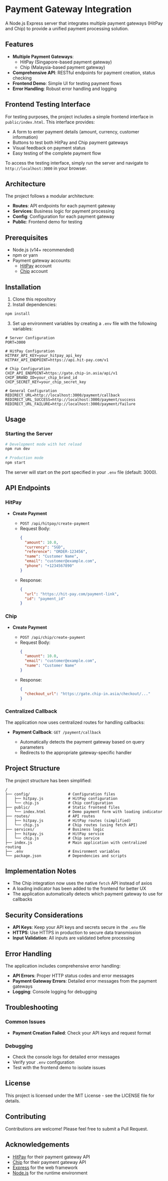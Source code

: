 # Payment Gateway Integration

A Node.js Express server that integrates multiple payment gateways (HitPay and Chip) to provide a unified payment processing solution.

## Features

- **Multiple Payment Gateways**:
  - HitPay (Singapore-based payment gateway)
  - Chip (Malaysia-based payment gateway)
- **Comprehensive API**: RESTful endpoints for payment creation, status checking
- **Frontend Demo**: Simple UI for testing payment flows
- **Error Handling**: Robust error handling and logging

## Frontend Testing Interface

For testing purposes, the project includes a simple frontend interface in `public/index.html`. This interface provides:

- A form to enter payment details (amount, currency, customer information)
- Buttons to test both HitPay and Chip payment gateways
- Visual feedback on payment status
- Easy testing of the complete payment flow

To access the testing interface, simply run the server and navigate to `http://localhost:3000` in your browser.

## Architecture

The project follows a modular architecture:

- **Routes**: API endpoints for each payment gateway
- **Services**: Business logic for payment processing
- **Config**: Configuration for each payment gateway
- **Public**: Frontend demo for testing

## Prerequisites

- Node.js (v14+ recommended)
- npm or yarn
- Payment gateway accounts:
  - [HitPay](https://www.hitpayapp.com/) account
  - [Chip](https://www.chip-in.asia/) account

## Installation

1. Clone this repository
2. Install dependencies:

```bash
npm install
```

3. Set up environment variables by creating a `.env` file with the following variables:

```
# Server Configuration
PORT=3000

# HitPay Configuration
HITPAY_API_KEY=your_hitpay_api_key
HITPAY_API_ENDPOINT=https://api.hit-pay.com/v1

# Chip Configuration
CHIP_API_ENDPOINT=https://gate.chip-in.asia/api/v1
CHIP_BRAND_ID=your_chip_brand_id
CHIP_SECRET_KEY=your_chip_secret_key

# General Configuration
REDIRECT_URL=http://localhost:3000/payment/callback
REDIRECT_URL_SUCCESS=http://localhost:3000/payment/success
REDIRECT_URL_FAILURE=http://localhost:3000/payment/failure
```

## Usage

### Starting the Server

```bash
# Development mode with hot reload
npm run dev

# Production mode
npm start
```

The server will start on the port specified in your `.env` file (default: 3000).

## API Endpoints

### HitPay

- **Create Payment**

  - `POST /api/hitpay/create-payment`
  - Request Body:
    ```json
    {
      "amount": 10.0,
      "currency": "SGD",
      "reference": "ORDER-123456",
      "name": "Customer Name",
      "email": "customer@example.com",
      "phone": "+1234567890"
    }
    ```
  - Response:
    ```json
    {
      "url": "https://hit-pay.com/payment-link",
      "id": "payment_id"
    }
    ```
### Chip

- **Create Payment**

  - `POST /api/chip/create-payment`
  - Request Body:
    ```json
    {
      "amount": 10.0,
      "email": "customer@example.com",
      "name": "Customer Name"
    }
    ```
  - Response:
    ```json
    {
      "checkout_url": "https://gate.chip-in.asia/checkout/..."
    }
    ```

### Centralized Callback

The application now uses centralized routes for handling callbacks:

- **Payment Callback**: `GET /payment/callback`

  - Automatically detects the payment gateway based on query parameters
  - Redirects to the appropriate gateway-specific handler

## Project Structure

The project structure has been simplified:

```
/
├── config/                 # Configuration files
│   ├── hitpay.js           # HitPay configuration
│   └── chip.js             # Chip configuration
├── public/                 # Static frontend files
│   └── index.html          # Demo payment form with loading indicator
├── routes/                 # API routes
│   ├── hitpay.js           # HitPay routes (simplified)
│   └── chip.js             # Chip routes (using fetch API)
├── services/               # Business logic
│   ├── hitpay.js           # HitPay service
│   └── chip.js             # Chip service
├── index.js                # Main application with centralized routing
├── .env                    # Environment variables
└── package.json            # Dependencies and scripts
```

## Implementation Notes

- The Chip integration now uses the native `fetch` API instead of axios
- A loading indicator has been added to the frontend for better UX
- The application automatically detects which payment gateway to use for callbacks

## Security Considerations

- **API Keys**: Keep your API keys and secrets secure in the `.env` file
- **HTTPS**: Use HTTPS in production to secure data transmission
- **Input Validation**: All inputs are validated before processing

## Error Handling

The application includes comprehensive error handling:

- **API Errors**: Proper HTTP status codes and error messages
- **Payment Gateway Errors**: Detailed error messages from the payment gateways
- **Logging**: Console logging for debugging

## Troubleshooting

### Common Issues

- **Payment Creation Failed**: Check your API keys and request format

### Debugging

- Check the console logs for detailed error messages
- Verify your `.env` configuration
- Test with the frontend demo to isolate issues

## License

This project is licensed under the MIT License - see the LICENSE file for details.

## Contributing

Contributions are welcome! Please feel free to submit a Pull Request.

## Acknowledgements

- [HitPay](https://www.hitpayapp.com/) for their payment gateway API
- [Chip](https://www.chip-in.asia/) for their payment gateway API
- [Express](https://expressjs.com/) for the web framework
- [Node.js](https://nodejs.org/) for the runtime environment
